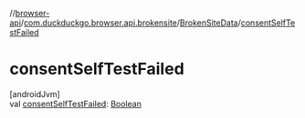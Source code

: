//[browser-api](../../../index.md)/[com.duckduckgo.browser.api.brokensite](../index.md)/[BrokenSiteData](index.md)/[consentSelfTestFailed](consent-self-test-failed.md)

# consentSelfTestFailed

[androidJvm]\
val [consentSelfTestFailed](consent-self-test-failed.md): [Boolean](https://kotlinlang.org/api/latest/jvm/stdlib/kotlin/-boolean/index.html)
